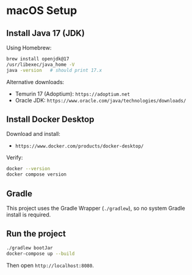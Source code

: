 # macOS Setup

## Install Java 17 (JDK)
Using Homebrew:
```bash
brew install openjdk@17
/usr/libexec/java_home -V
java -version   # should print 17.x
```
Alternative downloads:
- Temurin 17 (Adoptium): `https://adoptium.net`
- Oracle JDK: `https://www.oracle.com/java/technologies/downloads/`

## Install Docker Desktop
Download and install:
- `https://www.docker.com/products/docker-desktop/`

Verify:
```bash
docker --version
docker compose version
```

## Gradle
This project uses the Gradle Wrapper (`./gradlew`), so no system Gradle install is required.

## Run the project
```bash
./gradlew bootJar
docker-compose up --build
```
Then open `http://localhost:8080`. 